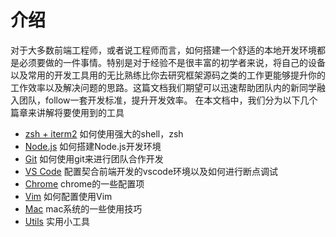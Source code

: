 # 介绍

对于大多数前端工程师，或者说工程师而言，如何搭建一个舒适的本地开发环境都是必须要做的一件事情。特别是对于经验不是很丰富的初学者来说，将自己的设备以及常用的开发工具用的无比熟练比你去研究框架源码之类的工作更能够提升你的工作效率以及解决问题的思路。这篇文档我们期望可以迅速帮助团队内的新同学融入团队，follow一套开发标准，提升开发效率。
在本文档中，我们分为以下几个篇章来讲解将要使用到的工具

- [zsh + iterm2](./Shell.md) 如何使用强大的shell，zsh
- [Node.js](./Nodejs.md) 如何搭建Node.js开发环境
- [Git](./Git.md) 如何使用git来进行团队合作开发
- [VS Code](./VSCode.md) 配置契合前端开发的vscode环境以及如何进行断点调试
- [Chrome](./Chrome.md) chrome的一些配置项
- [Vim](./Vim.md) 如何配置使用Vim
- [Mac](./Mac.md) mac系统的一些使用技巧
- [Utils](./Utils.md) 实用小工具

